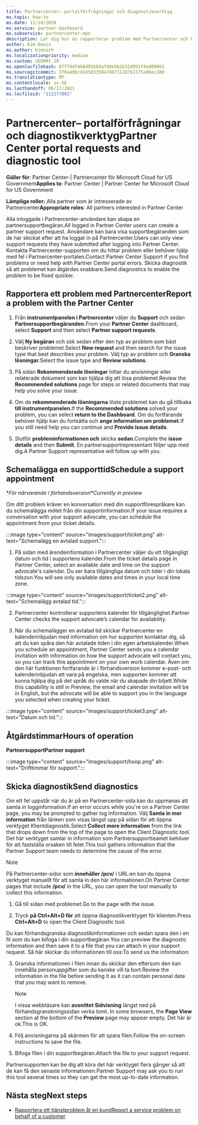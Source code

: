 ```yaml
---
title: Partnercenter– portalförfrågningar och diagnostikverktyg
ms.topic: how-to
ms.date: 11/19/2020
ms.service: partner-dashboard
ms.subservice: partnercenter-mpn
description: Lär dig hur du rapporterar problem med Partnercenter och hur du samlar in diagnostikinformation för partnersupportteamet.
author: Kim-Davis
ms.author: kimnich
ms.localizationpriority: medium
ms.custom: SEOMAY.20
ms.openlocfilehash: 07ff4df4b6d91b84af40e9b2b32d991f4ad09062
ms.sourcegitcommit: 376a49bcd245d3358a78871128761175a96ec200
ms.translationtype: MT
ms.contentlocale: sv-SE
ms.lasthandoff: 06/17/2021
ms.locfileid: "112277801"
---
```

# <a name="partner-center-portal-requests-and-diagnostic-tool"></a><span data-ttu-id="70793-103">Partnercenter– portalförfrågningar och diagnostikverktyg</span><span class="sxs-lookup"><span data-stu-id="70793-103">Partner Center portal requests and diagnostic tool</span></span>

<span data-ttu-id="70793-104">**Gäller för**: Partner Center-| Partnercenter för Microsoft Cloud for US Government</span><span class="sxs-lookup"><span data-stu-id="70793-104">**Applies to**: Partner Center | Partner Center for Microsoft Cloud for US Government</span></span>

<span data-ttu-id="70793-105">**Lämpliga roller:** Alla partner som är intresserade av Partnercenter</span><span class="sxs-lookup"><span data-stu-id="70793-105">**Appropriate roles**: All partners interested in Partner Center</span></span>

<span data-ttu-id="70793-106">Alla inloggade i Partnercenter-användare kan skapa en partnersupportbegäran.</span><span class="sxs-lookup"><span data-stu-id="70793-106">All logged in Partner Center users can create a partner support request.</span></span> <span data-ttu-id="70793-107">Användare kan bara visa supportbegäranden som de har skickat efter att ha loggat in på Partnercenter.</span><span class="sxs-lookup"><span data-stu-id="70793-107">Users can only view support requests they have submitted after logging into Partner Center.</span></span>
<span data-ttu-id="70793-108">Kontakta Partnercenter-supporten om du hittar problem eller behöver hjälp med fel i Partnercenter-portalen.</span><span class="sxs-lookup"><span data-stu-id="70793-108">Contact Partner Center Support if you find problems or need help with Partner Center portal errors.</span></span> <span data-ttu-id="70793-109">Skicka diagnostik så att problemet kan åtgärdas snabbare.</span><span class="sxs-lookup"><span data-stu-id="70793-109">Send diagnostics to enable the problem to be fixed quicker.</span></span>

## <a name="report-a-problem-with-the-partner-center"></a><span data-ttu-id="70793-110">Rapportera ett problem med Partnercenter</span><span class="sxs-lookup"><span data-stu-id="70793-110">Report a problem with the Partner Center</span></span>

1. <span data-ttu-id="70793-111">Från **instrumentpanelen i Partnercenter** väljer du **Support** och sedan **Partnersupportbegäranden.**</span><span class="sxs-lookup"><span data-stu-id="70793-111">From your **Partner Center** dashboard, select **Support** and then select **Partner support requests**.</span></span>

2. <span data-ttu-id="70793-112">Välj **Ny begäran** och sök sedan efter den typ av problem som bäst beskriver problemet.</span><span class="sxs-lookup"><span data-stu-id="70793-112">Select **New request** and then search for the issue type that best describes your problem.</span></span> <span data-ttu-id="70793-113">Välj typ av problem och **Granska lösningar.**</span><span class="sxs-lookup"><span data-stu-id="70793-113">Select the issue type and **Review solutions**.</span></span>

3. <span data-ttu-id="70793-114">På sidan **Rekommenderade lösningar** hittar du anvisningar eller relaterade dokument som kan hjälpa dig att lösa problemet.</span><span class="sxs-lookup"><span data-stu-id="70793-114">Review the **Recommended solutions** page for steps or related documents that may help you solve your issue.</span></span>

4. <span data-ttu-id="70793-115">Om de **rekommenderade lösningarna** löste problemet kan du gå tillbaka **till instrumentpanelen**.</span><span class="sxs-lookup"><span data-stu-id="70793-115">If the **Recommended solutions** solved your problem, you can select **return to the Dashboard**.</span></span> <span data-ttu-id="70793-116">Om du fortfarande behöver hjälp kan du fortsätta och **ange information om problemet.**</span><span class="sxs-lookup"><span data-stu-id="70793-116">If you still need help you can continue and **Provide issue details**.</span></span>

5. <span data-ttu-id="70793-117">Slutför **probleminformationen och** skicka **sedan**.</span><span class="sxs-lookup"><span data-stu-id="70793-117">Complete the **issue details** and then **Submit**.</span></span> <span data-ttu-id="70793-118">En partnersupportrepresentant följer upp med dig.</span><span class="sxs-lookup"><span data-stu-id="70793-118">A Partner Support representative will follow up with you.</span></span>

## <a name="schedule-a-support-appointment"></a><span data-ttu-id="70793-119">Schemalägga en supporttid</span><span class="sxs-lookup"><span data-stu-id="70793-119">Schedule a support appointment</span></span> 

<span data-ttu-id="70793-120">\**För närvarande i förhandsversion*</span><span class="sxs-lookup"><span data-stu-id="70793-120">\**Currently in preview*</span></span>

<span data-ttu-id="70793-121">Om ditt problem kräver en konversation med din supportförespråkare kan du schemalägga mötet från din supportinformation.</span><span class="sxs-lookup"><span data-stu-id="70793-121">If your issue requires a conversation with your support advocate, you can schedule the appointment from your ticket details.</span></span>

:::image type="content" source="images/support/ticket.png" alt-text="Schemalägg en avtalad support.":::

1.  <span data-ttu-id="70793-123">På sidan med ärendeinformation i Partnercenter väljer du ett tillgängligt datum och tid i supportens kalender.</span><span class="sxs-lookup"><span data-stu-id="70793-123">From the ticket details page in Partner Center, select an available date and time on the support advocate's calendar.</span></span> <span data-ttu-id="70793-124">Du ser bara tillgängliga datum och tider i din lokala tidszon.</span><span class="sxs-lookup"><span data-stu-id="70793-124">You will see only available dates and times in your local time zone.</span></span>

:::image type="content" source="images/support/ticket2.png" alt-text="Schemalägg avtalad tid.":::

2. <span data-ttu-id="70793-126">Partnercenter kontrollerar supportens kalender för tillgänglighet.</span><span class="sxs-lookup"><span data-stu-id="70793-126">Partner Center checks the support advocate’s  calendar for availability.</span></span>

1. <span data-ttu-id="70793-127">När du schemalägger en avtalad tid skickar Partnercenter en kalenderinbjudan med information om hur supporten kontaktar dig, så att du kan spåra den här avtalade tiden i din egen arbetskalender.</span><span class="sxs-lookup"><span data-stu-id="70793-127">When you schedule an appointment, Partner Center sends you a calendar invitation with information on how the support advocate will contact you, so you can track this appointment on your own work calendar.</span></span>  <span data-ttu-id="70793-128">Även om den här funktionen fortfarande är i förhandsversion kommer e-post- och kalenderinbjudan att vara på engelska, men supporten kommer att kunna hjälpa dig på det språk du valde när du skapade din biljett.</span><span class="sxs-lookup"><span data-stu-id="70793-128">While this capability is still in Preview, the email and calendar invitation will be in English, but the advocate will be able to support you in the language you selected when creating your ticket.</span></span>

:::image type="content" source="images/support/ticket3.png" alt-text="Datum och tid.":::

## <a name="hours-of-operation"></a><span data-ttu-id="70793-130">Åtgärdstimmar</span><span class="sxs-lookup"><span data-stu-id="70793-130">Hours of operation</span></span>

<span data-ttu-id="70793-131">**Partnersupport**</span><span class="sxs-lookup"><span data-stu-id="70793-131">**Partner support**</span></span>

:::image type="content" source="images/support/hoop.png" alt-text="Drifttimmar för support.":::

## <a name="send-diagnostics"></a><span data-ttu-id="70793-133">Skicka diagnostik</span><span class="sxs-lookup"><span data-stu-id="70793-133">Send diagnostics</span></span>

<span data-ttu-id="70793-134">Om ett fel uppstår när du är på en Partnercenter-sida kan du uppmanas att samla in logginformation.</span><span class="sxs-lookup"><span data-stu-id="70793-134">If an error occurs while you're on a Partner Center page, you may be prompted to gather log information.</span></span> <span data-ttu-id="70793-135">Välj **Samla in mer information** från länken som visas längst upp på sidan för att öppna verktyget Klientdiagnostik.</span><span class="sxs-lookup"><span data-stu-id="70793-135">Select **Collect more information** from the link that drops down from the top of the page to open the Client Diagnostic tool.</span></span> <span data-ttu-id="70793-136">Det här verktyget samlar in information som Partnersupportteamet behöver för att fastställa orsaken till felet.</span><span class="sxs-lookup"><span data-stu-id="70793-136">This tool gathers information that the Partner Support team needs to determine the cause of the error.</span></span> 

>[!NOTE]
><span data-ttu-id="70793-137">På Partnercenter-sidor som **innehåller /pcv/** i URL:en kan du öppna verktyget manuellt för att samla in den här informationen.</span><span class="sxs-lookup"><span data-stu-id="70793-137">On Partner Center pages that include **/pcv/** in the URL, you can open the tool manually to collect this information.</span></span>

1. <span data-ttu-id="70793-138">Gå till sidan med problemet.</span><span class="sxs-lookup"><span data-stu-id="70793-138">Go to the page with the issue.</span></span>

2. <span data-ttu-id="70793-139">Tryck **på Ctrl+Alt+D för** att öppna diagnostikverktyget för klienten.</span><span class="sxs-lookup"><span data-stu-id="70793-139">Press **Ctrl+Alt+D** to open the Client Diagnostic tool.</span></span>

<span data-ttu-id="70793-140">Du kan förhandsgranska diagnostikinformationen och sedan spara den i en fil som du kan bifoga i din supportbegäran.</span><span class="sxs-lookup"><span data-stu-id="70793-140">You can preview the diagnostic information and then save it to a file that you can attach in your support request.</span></span> <span data-ttu-id="70793-141">Så här skickar du informationen till oss:</span><span class="sxs-lookup"><span data-stu-id="70793-141">To send us the information:</span></span>

3. <span data-ttu-id="70793-142">Granska informationen i filen innan du skickar den eftersom den kan innehålla personuppgifter som du kanske vill ta bort.</span><span class="sxs-lookup"><span data-stu-id="70793-142">Review the information in the file before sending it as it can contain personal data that you may want to remove.</span></span>

    >[!NOTE]
    ><span data-ttu-id="70793-143">I vissa webbläsare kan **avsnittet Sidvisning** längst ned på förhandsgranskningssidan verka tomt. </span><span class="sxs-lookup"><span data-stu-id="70793-143">In some browsers, the **Page View** section at the bottom of the **Preview** page may appear empty.</span></span> <span data-ttu-id="70793-144">Det här är ok.</span><span class="sxs-lookup"><span data-stu-id="70793-144">This is OK.</span></span>

4. <span data-ttu-id="70793-145">Följ anvisningarna på skärmen för att spara filen.</span><span class="sxs-lookup"><span data-stu-id="70793-145">Follow the on-screen instructions to save the file.</span></span>

5. <span data-ttu-id="70793-146">Bifoga filen i din supportbegäran.</span><span class="sxs-lookup"><span data-stu-id="70793-146">Attach the file to your support request.</span></span>

<span data-ttu-id="70793-147">Partnersupporten kan be dig att köra det här verktyget flera gånger så att de kan få den senaste informationen.</span><span class="sxs-lookup"><span data-stu-id="70793-147">Partner Support may ask you to run this tool several times so they can get the most up-to-date information.</span></span>

## <a name="next-steps"></a><span data-ttu-id="70793-148">Nästa steg</span><span class="sxs-lookup"><span data-stu-id="70793-148">Next steps</span></span>

- [<span data-ttu-id="70793-149">Rapportera ett tjänstproblem åt en kund</span><span class="sxs-lookup"><span data-stu-id="70793-149">Report a service problem on behalf of a customer</span></span>](report-problems-on-behalf-of-a-customer.md)
